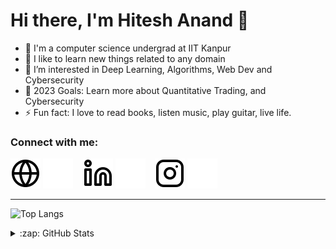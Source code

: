 # Hi there, I'm Hitesh Anand 👋 

- 🔭 I'm a computer science undergrad at IIT Kanpur
- 🌱 I like to learn new things related to any domain
- 👯 I’m interested in Deep Learning, Algorithms, Web Dev and Cybersecurity
- 🥅 2023 Goals: Learn more about Quantitative Trading, and Cybersecurity
- ⚡ Fun fact: I love to read books, listen music, play guitar, live life.

### Connect with me:

[![website](./img/globe-light.svg)](https://hitesh-anand.github.io/homepage#gh-light-mode-only)
[![website](./img/globe-dark.svg)](https://hitesh-anand.github.io/homepage#gh-dark-mode-only)
&nbsp;&nbsp;
[![website](./img/linkedin-light.svg)](https://www.linkedin.com/in/hitesh-anand#gh-light-mode-only)
[![website](./img/linkedin-dark.svg)](https://www.linkedin.com/in/hitesh-anand#gh-dark-mode-only)
&nbsp;&nbsp;
[![website](./img/instagram-light.svg)](https://www.instagram.com/hi.tesh6728/#gh-light-mode-only)
[![website](./img/instagram-dark.svg)](https://www.instagram.com/hi.tesh6728/#gh-dark-mode-only)

---


  ![Top Langs](https://github-readme-stats.vercel.app/api/top-langs/?username=hitesh-anand&hide_progress=false)
<details>
  <summary>:zap: GitHub Stats</summary>

  <img align="left" alt="hitesh-anand's GitHub Stats" src="https://github-readme-stats.vercel.app/api?username=hitesh-anand&show_icons=true&hide_border=false&title_color=ff652f&icon_color=FFE400&bg_color=09131B&text_color=ffffff&border_color=0c1a25" />


</details>

[website]: https://hitesh-anand.github.io/homepage-react/
[instagram]: https://www.instagram.com/hi.tesh6728/
[linkedin]: https://www.linkedin.com/in/hitesh-anand
